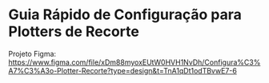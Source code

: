 # Guia Rápido de Configuração para Plotters de Recorte

Projeto Figma:
https://www.figma.com/file/xDm88myoxEUtW0HVH1NvDh/Configura%C3%A7%C3%A3o-Plotter-Recorte?type=design&t=TnA1qDt1odTBvwE7-6
